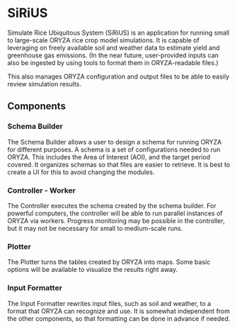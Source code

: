 # SiRiUS
 Simulate Rice Ubiquitous System (SiRiUS) is an application for running small to large-scale ORYZA rice crop model simulations. It is capable of leveraging on freely available soil and weather data to estimate yield and greenhouse gas emissions. (In the near future, user-provided inputs can also be ingested by using tools to format them in ORYZA-readable files.)
 
 This also manages ORYZA configuration and output files to be able to easily review simulation results. 
 
## Components
 
 
### Schema Builder
  The Schema Builder allows a user to design a schema for running ORYZA for different purposes. A schema is a set of configurations needed to run ORYZA. This includes the Area of Interest (AOI), and the target period covered. It organizes schemas so that files are easier to retrieve. It is best to create a UI for this to avoid changing the modules.     

### Controller - Worker
  The Controller executes the schema created by the schema builder. For powerful computers, the controller will be able to run parallel instances of ORYZA via workers. Progress monitoring may be possible in the controller, but it may not be necessary for small to medium-scale runs. 
 
### Plotter
  The Plotter turns the tables created by ORYZA into maps. Some basic options will be available to visualize the results right away.   
 
### Input Formatter
  The Input Formatter rewrites input files, such as soil and weather, to a format that ORYZA can recognize and use. It is somewhat independent from the other components, so that formatting can be done in advance if needed.